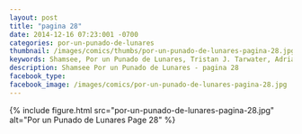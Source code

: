 ```yaml
---
layout: post
title: "pagina 28"
date: 2014-12-16 07:23:001 -0700
categories: por-un-punado-de-lunares
thumbnail: /images/comics/thumbs/por-un-punado-de-lunares-pagina-28.jpg
keywords: Shamsee, Por un Punado de Lunares, Tristan J. Tarwater, Adrian Ricker
description: Shamsee Por un Punado de Lunares - pagina 28
facebook_type: 
facebook_image: /images/comics/por-un-punado-de-lunares-pagina-28.jpg
---
```

{% include figure.html src="por-un-punado-de-lunares-pagina-28.jpg" alt="Por un Punado de Lunares Page 28" %}
